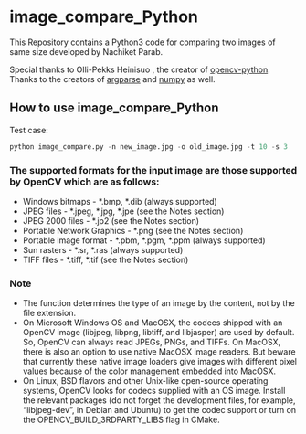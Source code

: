 # image_compare_Python
This Repository contains a Python3 code for comparing two images of same size developed by Nachiket Parab. 

Special thanks to Olli-Pekks Heinisuo , the creator of [opencv-python](https://github.com/skvark/opencv-python).
Thanks to the  creators of [argparse](https://github.com/python/cpython/blob/master/Lib/argparse.py) and [numpy](https://github.com/numpy/numpy) as well.

## How to use image_compare_Python

Test case:
```python
python image_compare.py -n new_image.jpg -o old_image.jpg -t 10 -s 3
```

### The supported formats for the input image are those supported by OpenCV which are as follows:
* Windows bitmaps - *.bmp, *.dib (always supported)
* JPEG files - *.jpeg, *.jpg, *.jpe (see the Notes section)
* JPEG 2000 files - *.jp2 (see the Notes section)
* Portable Network Graphics - *.png (see the Notes section)
* Portable image format - *.pbm, *.pgm, *.ppm (always supported)
* Sun rasters - *.sr, *.ras (always supported)
* TIFF files - *.tiff, *.tif (see the Notes section)

### Note
* The function determines the type of an image by the content, not by the file extension.
* On Microsoft Windows OS and MacOSX, the codecs shipped with an OpenCV image (libjpeg, libpng, libtiff, and libjasper) are used by default. So, OpenCV can always read JPEGs, PNGs, and TIFFs. On MacOSX, there is also an option to use native MacOSX image readers. But beware that currently these native image loaders give images with different pixel values because of the color management embedded into MacOSX.
* On Linux, BSD flavors and other Unix-like open-source operating systems, OpenCV looks for codecs supplied with an OS image. Install the relevant packages (do not forget the development files, for example, “libjpeg-dev”, in Debian and Ubuntu) to get the codec support or turn on the OPENCV_BUILD_3RDPARTY_LIBS flag in CMake.

